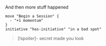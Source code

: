 And then more stuff happened

```iron-vault-mechanics
move "Begin a Session" {
  - "+1 momentum"
}
initiative "has-initiative" "in a bad spot"
```
> [!spoiler]- secret
> made you look
